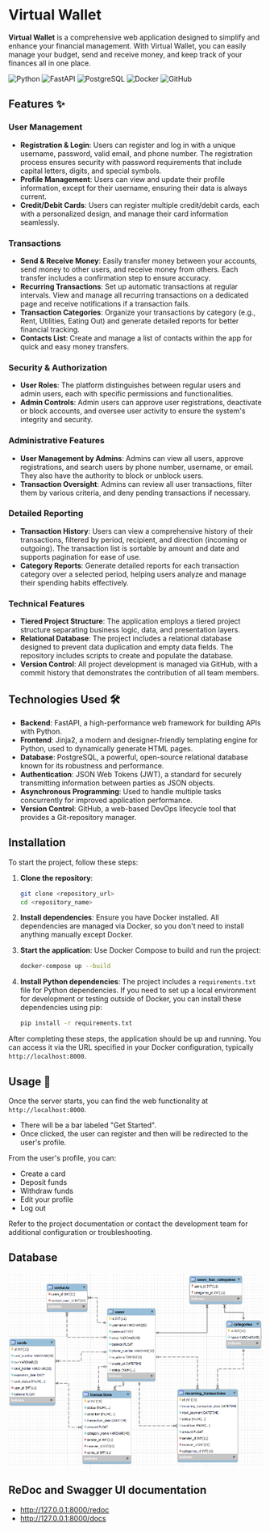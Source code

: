 # Virtual Wallet

**Virtual Wallet** is a comprehensive web application designed to simplify and enhance your financial management. With Virtual Wallet, you can easily manage your budget, send and receive money, and keep track of your finances all in one place.

![Python](https://img.shields.io/badge/Python-3.8-blue)
![FastAPI](https://img.shields.io/badge/FastAPI-0.65.2-green)
![PostgreSQL](https://img.shields.io/badge/PostgreSQL-13.3-blue)
![Docker](https://img.shields.io/badge/Docker-20.10.6-blue)
![GitHub](https://img.shields.io/badge/GitHub-Repo-lightgrey)

## Features ✨

### User Management
- **Registration & Login**: Users can register and log in with a unique username, password, valid email, and phone number. The registration process ensures security with password requirements that include capital letters, digits, and special symbols.
- **Profile Management**: Users can view and update their profile information, except for their username, ensuring their data is always current.
- **Credit/Debit Cards**: Users can register multiple credit/debit cards, each with a personalized design, and manage their card information seamlessly.

### Transactions
- **Send & Receive Money**: Easily transfer money between your accounts, send money to other users, and receive money from others. Each transfer includes a confirmation step to ensure accuracy.
- **Recurring Transactions**: Set up automatic transactions at regular intervals. View and manage all recurring transactions on a dedicated page and receive notifications if a transaction fails.
- **Transaction Categories**: Organize your transactions by category (e.g., Rent, Utilities, Eating Out) and generate detailed reports for better financial tracking.
- **Contacts List**: Create and manage a list of contacts within the app for quick and easy money transfers.

### Security & Authorization
- **User Roles**: The platform distinguishes between regular users and admin users, each with specific permissions and functionalities.
- **Admin Controls**: Admin users can approve user registrations, deactivate or block accounts, and oversee user activity to ensure the system's integrity and security.

### Administrative Features
- **User Management by Admins**: Admins can view all users, approve registrations, and search users by phone number, username, or email. They also have the authority to block or unblock users.
- **Transaction Oversight**: Admins can review all user transactions, filter them by various criteria, and deny pending transactions if necessary.

### Detailed Reporting
- **Transaction History**: Users can view a comprehensive history of their transactions, filtered by period, recipient, and direction (incoming or outgoing). The transaction list is sortable by amount and date and supports pagination for ease of use.
- **Category Reports**: Generate detailed reports for each transaction category over a selected period, helping users analyze and manage their spending habits effectively.

### Technical Features
- **Tiered Project Structure**: The application employs a tiered project structure separating business logic, data, and presentation layers.
- **Relational Database**: The project includes a relational database designed to prevent data duplication and empty data fields. The repository includes scripts to create and populate the database.
- **Version Control**: All project development is managed via GitHub, with a commit history that demonstrates the contribution of all team members.

## Technologies Used 🛠️

- **Backend**: FastAPI, a high-performance web framework for building APIs with Python.
- **Frontend**: Jinja2, a modern and designer-friendly templating engine for Python, used to dynamically generate HTML pages.
- **Database**: PostgreSQL, a powerful, open-source relational database known for its robustness and performance.
- **Authentication**: JSON Web Tokens (JWT), a standard for securely transmitting information between parties as JSON objects.
- **Asynchronous Programming**: Used to handle multiple tasks concurrently for improved application performance.
- **Version Control**: GitHub, a web-based DevOps lifecycle tool that provides a Git-repository manager.

## Installation

To start the project, follow these steps:

1. **Clone the repository**:
    ```bash
    git clone <repository_url>
    cd <repository_name>
    ```

2. **Install dependencies**:
    Ensure you have Docker installed. All dependencies are managed via Docker, so you don't need to install anything manually except Docker.

3. **Start the application**:
    Use Docker Compose to build and run the project:
    ```bash
    docker-compose up --build
    ```

4. **Install Python dependencies**:
    The project includes a `requirements.txt` file for Python dependencies. If you need to set up a local environment for development or testing outside of Docker, you can install these dependencies using pip:
    ```bash
    pip install -r requirements.txt
    ```

After completing these steps, the application should be up and running. You can access it via the URL specified in your Docker configuration, typically `http://localhost:8000`.

## Usage 🚀

Once the server starts, you can find the web functionality at `http://localhost:8000`.

- There will be a bar labeled "Get Started".
- Once clicked, the user can register and then will be redirected to the user's profile.

From the user's profile, you can:
- Create a card
- Deposit funds
- Withdraw funds
- Edit your profile
- Log out

Refer to the project documentation or contact the development team for additional configuration or troubleshooting.

## Database
![database](./database.png)

## ReDoc and Swagger UI documentation
- http://127.0.0.1:8000/redoc
- http://127.0.0.1:8000/docs
